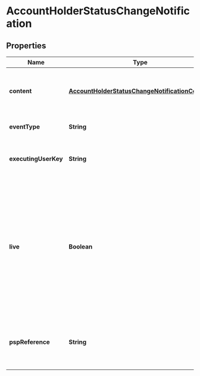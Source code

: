 

# AccountHolderStatusChangeNotification


## Properties

| Name | Type | Description | Notes |
|------------ | ------------- | ------------- | -------------|
|**content** | [**AccountHolderStatusChangeNotificationContent**](AccountHolderStatusChangeNotificationContent.md) | The details of the Account Holder status change. |  [optional] |
|**eventType** | **String** | The event type of the notification. |  |
|**executingUserKey** | **String** | The user or process that has triggered the notification. |  |
|**live** | **Boolean** | Indicates whether the notification originated from the live environment or the test environment. If true, the notification originated from the live environment. If false, the notification originated from the test environment. |  |
|**pspReference** | **String** | The PSP reference of the request from which the notification originates. |  |



